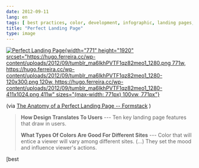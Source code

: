 ```yaml
---
date: 2012-09-11
lang: en
tags: [ best practices, color, development, infographic, landing pages, web ]
title: "Perfect Landing Page"
type: image
---
```


[![Perfect Landing
Page](https://hugo.ferreira.cc/wp-content/uploads/2012/09/tumblr_ma6lkhPVTF1qz82meo1_1280.png){width="771"
height="1920"
srcset="https://hugo.ferreira.cc/wp-content/uploads/2012/09/tumblr_ma6lkhPVTF1qz82meo1_1280.png 771w, https://hugo.ferreira.cc/wp-content/uploads/2012/09/tumblr_ma6lkhPVTF1qz82meo1_1280-120x300.png 120w, https://hugo.ferreira.cc/wp-content/uploads/2012/09/tumblr_ma6lkhPVTF1qz82meo1_1280-411x1024.png 411w"
sizes="(max-width: 771px) 100vw, 771px"}](https://hugo.ferreira.cc/wp-content/uploads/2012/09/tumblr_ma6lkhPVTF1qz82meo1_1280.png)

(via [The Anatomy of a Perfect Landing Page --
Formstack](http://www.formstack.com/the-anatomy-of-a-perfect-landing-page)
)

> **How Design Translates To Users** --- Ten key landing page features
> that draw in users.
>
> **What Types Of Colors Are Good For Different Sites** --- Color that
> will entice a viewer will vary among different sites. (...) They set
> the mood and influence viewer's actions.

[best
